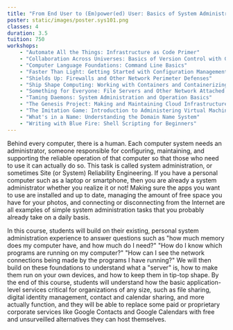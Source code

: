 ```yaml
---
title: "From End User to (Em)power(ed) User: Basics of System Administration"
poster: static/images/poster.sys101.png
classes: 4
duration: 3.5
tuition: 750
workshops:
    - "Automate All the Things: Infrastructure as Code Primer"
    - "Collaboration Across Universes: Basics of Version Control with Git"
    - "Computer Language Foundations: Command Line Basics"
    - "Faster Than Light: Getting Started with Configuration Management"
    - "Shields Up: Firewalls and Other Network Perimeter Defenses"
    - "Ship Shape Computing: Working with Containers and Containerizing Digital Workloads"
    - "Something for Everyone: File Servers and Other Network Attached Storage"
    - "Taming Daemons: System Administration and Operation Basics"
    - "The Genesis Project: Making and Maintaining Cloud Infrastructure with Terraform"
    - "The Imitation Game: Introduction to Administering Virtual Machine Systems"
    - "What's in a Name: Understanding the Domain Name System"
    - "Writing with Blue Fire: Shell Scripting for Beginners"
---
```


Behind every computer, there is a human. Each computer system needs an administrator, someone responsible for configuring, maintaining, and supporting the reliable operation of that computer so that those who need to use it can actually do so. This task is called system administration, or sometimes Site (or System) Reliability Engineering. If you have a personal computer such as a laptop or smartphone, then you are already a system administrator whether you realize it or not! Making sure the apps you want to use are installed and up to date, managing the amount of free space you have for your photos, and connecting or disconnecting from the Internet are all examples of simple system administration tasks that you probably already take on a daily basis.

In this course, students will build on their existing, personal system administration experience to answer questions such as "how much memory does my computer have, and how much do I need?" "How do I know which programs are running on my computer?" "How can I see the network connections being made by the programs I have running?" We will then build on these foundations to understand what a "server" is, how to make them run on your own devices, and how to keep them in tip-top shape. By the end of this course, students will understand how the basic application-level services critical for organizations of any size, such as file sharing, digital identity management, contact and calendar sharing, and more actually function, and they will be able to replace some paid or proprietary corporate services like Google Contacts and Google Calendars with free and unsurveilled alternatives they can host themselves.
